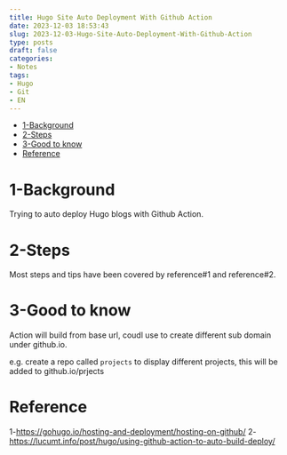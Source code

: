 ```yaml
---
title: Hugo Site Auto Deployment With Github Action
date: 2023-12-03 18:53:43
slug: 2023-12-03-Hugo-Site-Auto-Deployment-With-Github-Action
type: posts
draft: false
categories: 
- Notes
tags:
- Hugo
- Git
- EN
---
```

- [1-Background](#1-background)
- [2-Steps](#2-steps)
- [3-Good to know](#3-good-to-know)
- [Reference](#reference)

# 1-Background
Trying to auto deploy Hugo blogs with Github Action. 

# 2-Steps
Most steps and tips have been covered by reference#1 and reference#2.

# 3-Good to know
Action will build from base url, coudl use to create different sub domain under github.io.

e.g. create a repo called `projects` to display different projects, this will be added to github.io/prjects

# Reference
1-https://gohugo.io/hosting-and-deployment/hosting-on-github/
2-https://lucumt.info/post/hugo/using-github-action-to-auto-build-deploy/